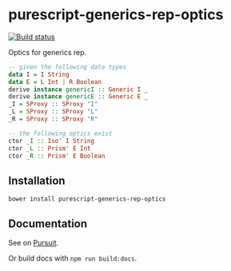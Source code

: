 # purescript-generics-rep-optics

[![Build status](https://travis-ci.org/LiamGoodacre/purescript-generics-rep-optics.svg?branch=master)](https://travis-ci.org/LiamGoodacre/purescript-generics-rep-optics)

Optics for generics rep.

```purescript
-- given the following data types
data I = I String
data E = L Int | R Boolean
derive instance genericI :: Generic I _
derive instance genericE :: Generic E _
_I = SProxy :: SProxy "I"
_L = SProxy :: SProxy "L"
_R = SProxy :: SProxy "R"

-- the following optics exist
ctor _I :: Iso' I String
ctor _L :: Prism' E Int
ctor _R :: Prism' E Boolean
```

## Installation

```
bower install purescript-generics-rep-optics
```

## Documentation

See on [Pursuit](https://pursuit.purescript.org/packages/purescript-generics-rep-optics/).

Or build docs with `npm run build:docs`.
